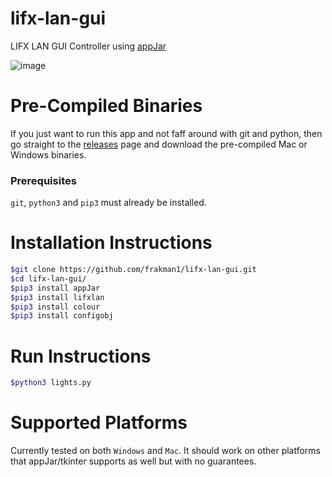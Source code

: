 # lifx-lan-gui
LIFX LAN GUI Controller using [appJar](https://github.com/jarvisteach/appJar) 

![image](https://user-images.githubusercontent.com/5826484/36191726-7e19c35a-112c-11e8-824e-2029b144dc26.png)

# Pre-Compiled Binaries

If you just want to run this app and not faff around with git and python, then go straight to the [releases](https://github.com/frakman1/lifx-lan-gui/releases) page and download the pre-compiled Mac or Windows binaries. 

### Prerequisites

`git`, `python3` and `pip3` must already be installed.

# Installation Instructions
```bash
$git clone https://github.com/frakman1/lifx-lan-gui.git
$cd lifx-lan-gui/
$pip3 install appJar
$pip3 install lifxlan
$pip3 install colour
$pip3 install configobj
```
# Run Instructions
```bash
$python3 lights.py
```

# Supported Platforms

Currently tested on both `Windows` and `Mac`. It should work on other platforms that appJar/tkinter supports as well but with no guarantees.
